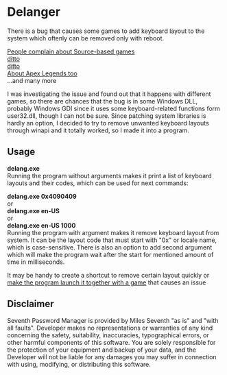 # Delanger
There is a bug that causes some games to add keyboard layout to the system which oftenly can be removed only with reboot.

[People complain about Source-based games](https://steamcommunity.com/groups/SteamClientBeta/discussions/1/864976115478357063/)\
[ditto](https://itectec.com/superuser/how-to-prevent-source-engine-based-games-from-adding-the-english-us-keyboard-layout/)\
[ditto](https://answers.microsoft.com/en-us/windows/forum/all/keyboard-layout-changes-in-game/21d0ffec-55cc-46c5-aa4b-db99a222a263)\
[About Apex Legends too](https://answers.ea.com/t5/Bug-Reports/Adds-English-US-keyboard-to-Windows/td-p/7444127)\
...and many more

I was investigating the issue and found out that it happens with different games, so there are chances that the bug is in some Windows DLL, probably Windows GDI since it uses some keyboard-related functions form user32.dll, though I can not be sure.
Since patching system libraries is hardly an option, I decided to try to remove unwanted keyboard layouts through winapi and it totally worked, so I made it into a program.

## Usage
**delang.exe**\
Running the program without arguments makes it print a list of keyboard layouts and their codes, which can be used for next commands:

**delang.exe 0x4090409**\
or\
**delang.exe en-US**\
or\
**delang.exe en-US 1000**\
Running the program with argument makes it remove keyboard layout from system. It can be the layout code that must start with "0x" or locale name, which is case-sensitive. There is also an option to add second argument which will make the program wait after the start for mentioned amount of time in milliseconds.

It may be handy to create a shortcut to remove certain layout quickly or [make the program launch it together with a game](https://superuser.com/questions/745318/how-to-start-a-program-when-another-one-is-started) that causes an issue

## Disclaimer
Seventh Password Manager is provided by Miles Seventh "as is" and "with all faults". Developer makes no representations or warranties of any kind concerning the safety, suitability, inaccuracies, typographical errors, or other harmful components of this software. You are solely responsible for the protection of your equipment and backup of your data, and the Developer will not be liable for any damages you may suffer in connection with using, modifying, or distributing this software.

